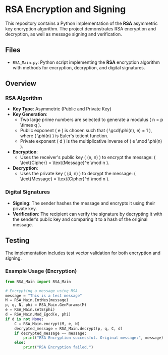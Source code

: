 # RSA Encryption and Signing

This repository contains a Python implementation of the **RSA** asymmetric key encryption algorithm. The project demonstrates RSA encryption and decryption, as well as message signing and verification.

## Files
- `RSA_Main.py`: Python script implementing the **RSA** encryption algorithm with methods for encryption, decryption, and digital signatures.

## Overview

### RSA Algorithm
- **Key Type**: Asymmetric (Public and Private Key)
- **Key Generation**:
  - Two large prime numbers are selected to generate a modulus \( n = p \times q \).
  - Public exponent \( e \) is chosen such that \( \gcd(\phi(n), e) = 1 \), where \( \phi(n) \) is Euler's totient function.
  - Private exponent \( d \) is the multiplicative inverse of \( e \mod \phi(n) \).
- **Encryption**: 
  - Uses the receiver's public key \( (e, n) \) to encrypt the message: \( \text{Cipher} = \text{Message}^e \mod n \).
- **Decryption**: 
  - Uses the private key \( (d, n) \) to decrypt the message: \( \text{Message} = \text{Cipher}^d \mod n \).

### Digital Signatures
- **Signing**: The sender hashes the message and encrypts it using their private key.
- **Verification**: The recipient can verify the signature by decrypting it with the sender’s public key and comparing it to a hash of the original message.


## Testing
The implementation includes test vector validation for both encryption and signing.

### Example Usage (Encryption)
```python
from RSA_Main import RSA_Main

# Encrypting a message using RSA
message = "This is a test message"
M = RSA_Main.IntMes(message)
p, q, N, phi = RSA_Main.GenParams(M)
e = RSA_Main.setE(phi)
d = RSA_Main.Mod_Egcd(e, phi)
if d is not None:
    C = RSA_Main.encrypt(M, e, N)
    decrypted_message = RSA_Main.decrypt(p, q, C, d)
    if decrypted_message == message:
        print("RSA Encryption successful. Original message:", message)
    else:
        print("RSA Encryption failed.")
